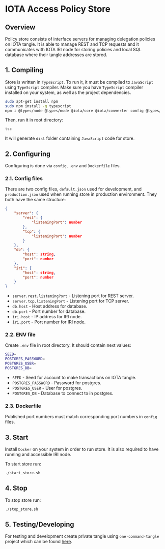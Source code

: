 # IOTA Access Policy Store
## Overview
Policy store consists of interface servers for managing delegation policies on IOTA tangle.
It is able to manage REST and TCP requests and it communicates with IOTA IRI node for storing policies and local SQL database where their tangle addresses are stored.

## 1. Compiling
Store is written in `TypeScript`. To run it, it must be compiled to `JavaScript` using `TypeScript` compiler. Make sure you have `TypeScript` compiler installed on your system, as well as the project dependencies.

```bash
sudo apt-get install npm
sudo npm install -g typescript
npm i @types/node @types/node @iota/core @iota/converter config @types/config log4js lodash @types/lodash js-sha256 express @types/express body-parser @types/body-parser @types/bluebird pg-promise dotenv
```

Then, run it in root directory:
```bash
tsc
```
It will generate `dist` folder containing `JavaScript` code for store.

## 2. Configuring
Configuring is done via `config`, `.env` and `Dockerfile` files.

### 2.1. Config files
There are two config files, `default.json` used for development, and `production.json` used when running store in production environment. They both have the same structure:
```JSON
{
    "server": {
        "rest": {
            "listeningPort": number
        },
        "tcp": {
            "listeningPort": number
        }
    },
    "db": {
        "host": string,
        "port": number
    },
    "iri": {
        "host": string,
        "port": number
    }
}
```
* `server.rest.listeningPort` - Listening port for REST server.
* `server.tcp.listeningPort` - Listening port for TCP server.
* `db.host` - Host address for database.
* `db.port` - Port number for database.
* `iri.host` - IP address for IRI node.
* `iri.port` - Port number for IRI node.

### 2.2. ENV file
Create `.env` file in root directory. It should contain next values:
```bash
SEED=
POSTGRES_PASSWORD=
POSTGRES_USER=
POSTGRES_DB=
```

* `SEED` - Seed for account to make transactions on IOTA tangle.
* `POSTGRES_PASSWORD` - Password for postgres.
* `POSTGRES_USER` - User for postgres.
* `POSTGRES_DB` - Database to connect to in postgres.

### 2.3. Dockerfile
Published port numbers must match corresponding port numbers in `config` files.

## 3. Start
Install `Docker` on your system in order to run store. It is also required to have running and accessible IRI node.

To start store run:
```bash
./start_store.sh
```

## 4. Stop
To stop store run:
```bash
./stop_store.sh
```

## 5. Testing/Developing

For testing and development create private tangle using `one-command-tangle` project which can be found [here](https://github.com/iota-community/one-command-tangle).
